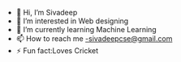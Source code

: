 - 👋 Hi, I’m Sivadeep
- 👀 I’m interested in Web designing 
- 🌱 I’m currently learning Machine Learning
- 📫 How to reach me -sivadeepcse@gmail.com
- ⚡ Fun fact:Loves Cricket

<!---
Sivadeep30/Sivadeep30 is a ✨ special ✨ repository because its `README.md` (this file) appears on your GitHub profile.
You can click the Preview link to take a look at your changes.
--->
